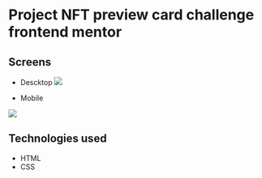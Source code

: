 
# Project NFT preview card challenge frontend mentor

## Screens
* Descktop
<img src="https://user-images.githubusercontent.com/23111969/184877590-18984e01-065f-4e4a-b34a-48a69e6b7b8f.jpg"></img>

* Mobile

<img src="https://user-images.githubusercontent.com/23111969/184878104-ba15b492-a526-4cc0-84f4-12bb6a88ddb5.jpg"></img>

## Technologies used
* HTML
* CSS
